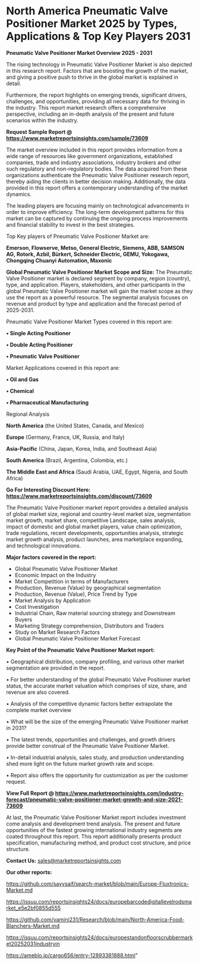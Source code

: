 # North America Pneumatic Valve Positioner Market 2025 by Types, Applications & Top Key Players 2031

<Strong> Pneumatic Valve Positioner Market Overview 2025 - 2031</strong>

The rising technology in Pneumatic Valve Positioner Market is also depicted in this research report. Factors that are boosting the growth of the market, and giving a positive push to thrive in the global market is explained in detail.

Furthermore, the report highlights on emerging trends, significant drivers, challenges, and opportunities, providing all necessary data for thriving in the industry. This report market research offers a comprehensive perspective, including an in-depth analysis of the present and future scenarios within the industry.

<strong>Request Sample Report @ <a href=https://www.marketreportsinsights.com/sample/73609>https://www.marketreportsinsights.com/sample/73609</a></strong>

The market overview included in this report provides information from a wide range of resources like government organizations, established companies, trade and industry associations, industry brokers and other such regulatory and non-regulatory bodies. The data acquired from these organizations authenticate the Pneumatic Valve Positioner research report, thereby aiding the clients in better decision making. Additionally, the data provided in this report offers a contemporary understanding of the market dynamics.

The leading players are focusing mainly on technological advancements in order to improve efficiency. The long-term development patterns for this market can be captured by continuing the ongoing process improvements and financial stability to invest in the best strategies.

Top Key players of Pneumatic Valve Positioner Market are:

<strong>Emerson, Flowserve, Metso, General Electric, Siemens, ABB, SAMSON AG, Rotork, Azbil, Bürkert, Schneider Electric, GEMU, Yokogawa, Chongqing Chuanyi Automation, Maxonic</strong>

<strong><b>Global Pneumatic Valve Positioner Market Scope and Size:</b></strong>
The Pneumatic Valve Positioner market is declared segment by company, region (country), type, and application. Players, stakeholders, and other participants in the global Pneumatic Valve Positioner market will gain the market scope as they use the report as a powerful resource. The segmental analysis focuses on revenue and product by type and application and the forecast period of 2025-2031.

Pneumatic Valve Positioner Market Types covered in this report are:

<strong>• Single Acting Positioner

• Double Acting Positioner

• Pneumatic Valve Positioner</strong>

Market Applications covered in this report are:

<strong>• Oil and Gas

• Chemical

• Pharmaceutical Manufacturing</strong> 

Regional Analysis

<strong>North America</strong> (the United States, Canada, and Mexico)

<strong>Europe</strong> (Germany, France, UK, Russia, and Italy)

<strong>Asia-Pacific</strong> (China, Japan, Korea, India, and Southeast Asia)

<strong>South America</strong> (Brazil, Argentina, Colombia, etc.)

<strong>The Middle East and Africa</strong> (Saudi Arabia, UAE, Egypt, Nigeria, and South Africa)

<strong>Go For Interesting Discount Here: <a href=https://www.marketreportsinsights.com/discount/73609>https://www.marketreportsinsights.com/discount/73609</a></strong>

The Pneumatic Valve Positioner market report provides a detailed analysis of global market size, regional and country-level market size, segmentation market growth, market share, competitive Landscape, sales analysis, impact of domestic and global market players, value chain optimization, trade regulations, recent developments, opportunities analysis, strategic market growth analysis, product launches, area marketplace expanding, and technological innovations.

<strong><b>Major factors covered in the report:</b></strong>
<ul>
  <li>Global Pneumatic Valve Positioner Market </li>
  <li>Economic Impact on the Industry</li>
  <li>Market Competition in terms of Manufacturers</li>
  <li>Production, Revenue (Value) by geographical segmentation</li>
  <li>Production, Revenue (Value), Price Trend by Type</li>
  <li>Market Analysis by Application</li>
  <li>Cost Investigation</li>
  <li>Industrial Chain, Raw material sourcing strategy and Downstream Buyers</li>
  <li>Marketing Strategy comprehension, Distributors and Traders</li>
  <li>Study on Market Research Factors</li>
  <li>Global Pneumatic Valve Positioner Market Forecast</li>
</ul>

<strong><b>Key Point of the Pneumatic Valve Positioner Market report:</b></strong>

• Geographical distribution, company profiling, and various other market segmentation are provided in the report.

• For better understanding of the global Pneumatic Valve Positioner market status, the accurate market valuation which comprises of size, share, and revenue are also covered.

• Analysis of the competitive dynamic factors better extrapolate the complete market overview

• What will be the size of the emerging Pneumatic Valve Positioner market in 2031?

• The latest trends, opportunities and challenges, and growth drivers provide better construal of the Pneumatic Valve Positioner Market.

• In-detail industrial analysis, sales study, and production understanding shed more light on the future market growth rate and scope.

• Report also offers the opportunity for customization as per the customer request.

<strong><b>View Full Report @ <a href=https://www.marketreportsinsights.com/industry-forecast/pneumatic-valve-positioner-market-growth-and-size-2021-73609>https://www.marketreportsinsights.com/industry-forecast/pneumatic-valve-positioner-market-growth-and-size-2021-73609</a></b></strong>


At last, the Pneumatic Valve Positioner Market report includes investment come analysis and development trend analysis. The present and future opportunities of the fastest growing international industry segments are coated throughout this report. This report additionally presents product specification, manufacturing method, and product cost structure, and price structure.

<strong>Contact Us:</strong>
sales@marketreportsinsights.com

<strong>Our other reports:</strong>

<a href=https://github.com/sayysaif/search-market/blob/main/Europe-Fluxtronics-Market.md>https://github.com/sayysaif/search-market/blob/main/Europe-Fluxtronics-Market.md</a>

<a href=https://issuu.com/reportsinsights24/docs/europebarcodedigitallevelrodsmarket_e5e2bf0855d555>https://issuu.com/reportsinsights24/docs/europebarcodedigitallevelrodsmarket_e5e2bf0855d555</a>

<a href=https://github.com/yamini231/Research/blob/main/North-America-Food-Blanchers-Market.md>https://github.com/yamini231/Research/blob/main/North-America-Food-Blanchers-Market.md</a>

<a href=https://issuu.com/reportsinsights24/docs/europestandonfloorscrubbermarket20252031industryin>https://issuu.com/reportsinsights24/docs/europestandonfloorscrubbermarket20252031industryin</a>

<a href=https://ameblo.jp/cargo656/entry-12893381888.html>https://ameblo.jp/cargo656/entry-12893381888.html</a>"
